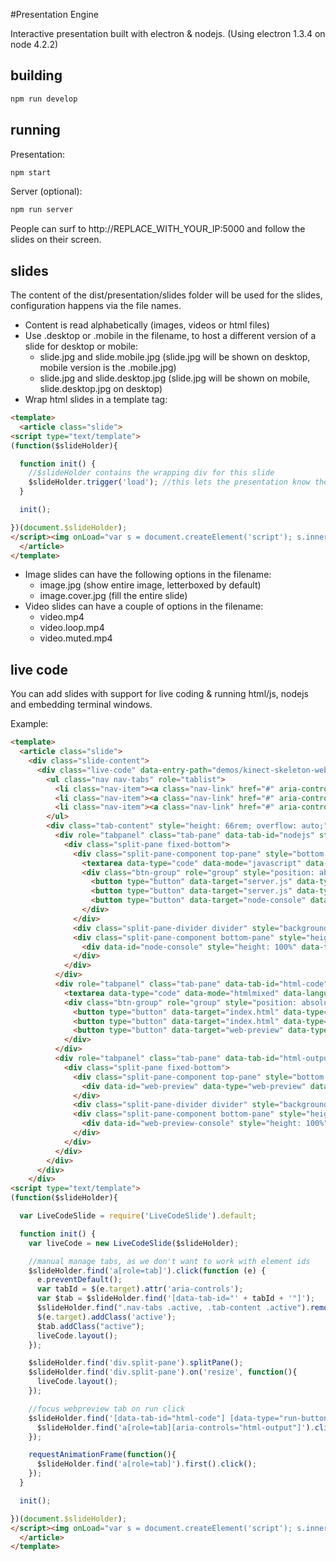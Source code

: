 #Presentation Engine

Interactive presentation built with electron & nodejs. (Using electron 1.3.4 on node 4.2.2)

## building

```bash
npm run develop
```

## running

Presentation:

```bash
npm start
```

Server (optional):

```bash
npm run server
```

People can surf to http://REPLACE_WITH_YOUR_IP:5000 and follow the slides on their screen.


## slides

The content of the dist/presentation/slides folder will be used for the slides, configuration happens via the file names.

- Content is read alphabetically (images, videos or html files)
- Use .desktop or .mobile in the filename, to host a different version of a slide for desktop or mobile:
  - slide.jpg and slide.mobile.jpg (slide.jpg will be shown on desktop, mobile version is the .mobile.jpg)
  - slide.jpg and slide.desktop.jpg (slide.jpg will be shown on mobile, slide.desktop.jpg on desktop)
- Wrap html slides in a template tag:
```html
<template>
  <article class="slide">
<script type="text/template">
(function($slideHolder){

  function init() {
    //$slideHolder contains the wrapping div for this slide
    $slideHolder.trigger('load'); //this lets the presentation know the slide has loaded
  }

  init();

})(document.$slideHolder);
</script><img onLoad="var s = document.createElement('script'); s.innerHTML = this.previousSibling.innerHTML; document.$slideHolder = $(this).closest('.slide-frame'); this.parentNode.appendChild(s);" style="display: none;" src="data:image/gif;base64,R0lGODlhAQABAIAAAP///wAAACH5BAEAAAAALAAAAAABAAEAAAICRAEAOw=="/>
  </article>
</template>
```
- Image slides can have the following options in the filename:
  - image.jpg (show entire image, letterboxed by default)
  - image.cover.jpg (fill the entire slide)
- Video slides can have a couple of options in the filename:
  - video.mp4
  - video.loop.mp4
  - video.muted.mp4

## live code

You can add slides with support for live coding & running html/js, nodejs and embedding terminal windows.

Example:

```html
<template>
  <article class="slide">
    <div class="slide-content">
      <div class="live-code" data-entry-path="demos/kinect-skeleton-websockets" data-output-path="tmp/kinect-skeleton-websockets">
        <ul class="nav nav-tabs" role="tablist">
          <li class="nav-item"><a class="nav-link" href="#" aria-controls="nodejs" role="tab">nodejs</a></li>
          <li class="nav-item"><a class="nav-link" href="#" aria-controls="html-code" role="tab">html code</a></li>
          <li class="nav-item"><a class="nav-link" href="#" aria-controls="html-output" role="tab">html output</a></li>
        </ul>
        <div class="tab-content" style="height: 66rem; overflow: auto;">
          <div role="tabpanel" class="tab-pane" data-tab-id="nodejs" style="position: relative;">
            <div class="split-pane fixed-bottom">
              <div class="split-pane-component top-pane" style="bottom: 3em; margin-bottom: 5px; min-height: 5em;">
                <textarea data-type="code" data-mode="javascript" data-language="javascript" data-file="server.js"></textarea>
                <div class="btn-group" role="group" style="position: absolute; top: 1em; right: 1em; z-index: 10;">
                  <button type="button" data-target="server.js" data-type="reload-button" class="btn btn-secondary"><i class="fa fa-4x fa-refresh"></i></button>
                  <button type="button" data-target="server.js" data-type="save-button" class="btn btn-secondary"><i class="fa fa-4x fa-save"></i></button>
                  <button type="button" data-target="node-console" data-type="run-button" class="btn btn-secondary"><i class="fa fa-4x fa-play"></i></button>
                </div>
              </div>
              <div class="split-pane-divider divider" style="background: #aaa; bottom: 3em; height: 5px;"></div>
              <div class="split-pane-component bottom-pane" style="height: 3em; min-height: 3em;">
                <div data-id="node-console" style="height: 100%" data-type="console" data-file="server.js"></div>
              </div>
            </div>
          </div>
          <div role="tabpanel" class="tab-pane" data-tab-id="html-code" style="position: relative;">
            <textarea data-type="code" data-mode="htmlmixed" data-language="html" data-file="index.html"></textarea>
            <div class="btn-group" role="group" style="position: absolute; top: 1em; right: 1em; z-index: 10;">
              <button type="button" data-target="index.html" data-type="reload-button" class="btn btn-secondary"><i class="fa fa-4x fa-refresh"></i></button>
              <button type="button" data-target="index.html" data-type="save-button" class="btn btn-secondary"><i class="fa fa-4x fa-save"></i></button>
              <button type="button" data-target="web-preview" data-type="run-button" class="btn btn-secondary"><i class="fa fa-4x fa-play"></i></button>
            </div>
          </div>
          <div role="tabpanel" class="tab-pane" data-tab-id="html-output" style="position: relative;">
            <div class="split-pane fixed-bottom">
              <div class="split-pane-component top-pane" style="bottom: 3em; margin-bottom: 5px; min-height: 5em;">
                <div data-id="web-preview" data-type="web-preview" data-console="web-preview-console" data-file="index.html"></div>
              </div>
              <div class="split-pane-divider divider" style="background: #aaa; bottom: 3em; height: 5px;"></div>
              <div class="split-pane-component bottom-pane" style="height: 3em; min-height: 3em;">
                <div data-id="web-preview-console" style="height: 100%" data-type="console"></div>
              </div>
            </div>
          </div>
        </div>
      </div>
    </div>
<script type="text/template">
(function($slideHolder){

  var LiveCodeSlide = require('LiveCodeSlide').default;

  function init() {
    var liveCode = new LiveCodeSlide($slideHolder);

    //manual manage tabs, as we don't want to work with element ids
    $slideHolder.find('a[role=tab]').click(function (e) {
      e.preventDefault();
      var tabId = $(e.target).attr('aria-controls');
      var $tab = $slideHolder.find('[data-tab-id="' + tabId + '"]');
      $slideHolder.find(".nav-tabs .active, .tab-content .active").removeClass("active");
      $(e.target).addClass('active');
      $tab.addClass("active");
      liveCode.layout();
    });

    $slideHolder.find('div.split-pane').splitPane();
    $slideHolder.find('div.split-pane').on('resize', function(){
      liveCode.layout();
    });

    //focus webpreview tab on run click
    $slideHolder.find('[data-tab-id="html-code"] [data-type="run-button"]').on('click', function(){
      $slideHolder.find('a[role=tab][aria-controls="html-output"]').click();
    });

    requestAnimationFrame(function(){
      $slideHolder.find('a[role=tab]').first().click();
    });
  }

  init();

})(document.$slideHolder);
</script><img onLoad="var s = document.createElement('script'); s.innerHTML = this.previousSibling.innerHTML; document.$slideHolder = $(this).closest('.slide-frame'); this.parentNode.appendChild(s);" style="display: none;" src="data:image/gif;base64,R0lGODlhAQABAIAAAP///wAAACH5BAEAAAAALAAAAAABAAEAAAICRAEAOw=="/>
  </article>
</template>
```
